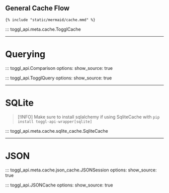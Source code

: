 ## General Cache Flow

```mermaid
{% include "static/mermaid/cache.mmd" %}
```

::: toggl_api.meta.cache.TogglCache

---

# Querying

::: toggl_api.Comparison
    options:
        show_source: true

::: toggl_api.TogglQuery
    options:
        show_source: true

---

# SQLite

> [!INFO]
> Make sure to install sqlalchemy if using SqliteCache with `pip install toggl-api-wrapper[sqlite]`

::: toggl_api.meta.cache.sqlite_cache.SqliteCache

---

# JSON

::: toggl_api.meta.cache.json_cache.JSONSession
    options:
        show_source: true

::: toggl_api.JSONCache
    options:
        show_source: true
